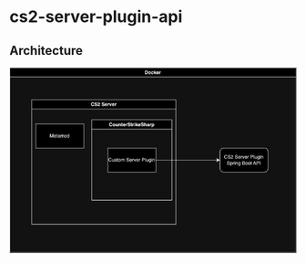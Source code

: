 # cs2-server-plugin-api

## Architecture
!["Architecture Diagram"](docs/architecture-diagram.png "Architecture Diagram")
